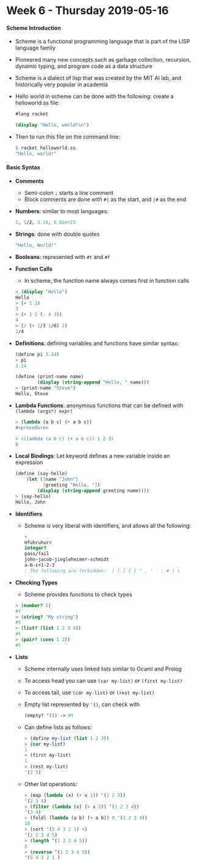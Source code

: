 # Week 6 - Thursday 2019-05-16

#### Scheme Introduction

* Scheme is a functional programming language that is part of the LISP language family
* Pioneered many new concepts such as garbage collection, recursion, dynamic typing, and
    program code as a data structure
* Scheme is a dialect of lisp that was created by the MIT AI lab, and historically very
    popular in academia
* Hello world in scheme can be done with the following: create a helloworld.ss file:

    ```scheme
    #lang racket

    (display "Hello, world!\n")
    ```
* Then to run this file on the command line:

    ```scheme
    $ racket helloworld.ss
    "Hello, world!"
    ```

#### Basic Syntax

* **Comments**
    * Semi-colon `;` starts a line comment
    * Block comments are done with `#|` as the start, and `|#` as the end
* **Numbers**: similar to most languages:

    ```scheme
    1, 1/2, 3.14, 6.02e+23
    ```
* **Strings**: done with double quotes

    ```scheme
    "Hello, World!"
    ```
* **Booleans**: represented with `#t` and `#f`
* **Function Calls**
    * In scheme, the function name always comes first in function calls

    ```scheme
    > (display "Hello")
    Hello
    > (+ 1 2)
    3
    > (+ 1 2 (- 4 3))
    4
    > (/ (+ 1/3 1/6) 2)
    1/4
    ```
* **Definitions**: defining variables and functions have similar syntax:

    ```scheme
    (define pi 3.14)
    > pi
    3.14

    (define (print-name name)
            (display (string-append "Hello, " name)))
    > (print-name "Steve")
    Hello, Steve
    ```
* **Lambda Functions**: anonymous functions that can be defined with `(lambda (args*) expr)`

    ```scheme
    > (lambda (a b c) (+ a b c))
    #<procedure>

    > ((lambda (a b c) (+ a b c)) 1 2 3)
    6
    ```
* **Local Bindings**: Let keyword defines a new variable inside an expression

    ```scheme
    (define (say-hello)
        (let ([name "John"]
              [greeting "Hello, "])
            (display (string-append greeting name))))
    > (say-hello)
    Hello, John
    ```
* **Identifiers**
    * Scheme is very liberal with identifiers, and allows all the following:

        ```scheme
        +
        Hfuhruhurr
        integer?
        pass/fail
        john-jacob-jingleheimer-schmidt
        a-b-c+1-2-3
        ; The following are forbidden:  ) [ ] { } " , ' ` ; # | \
        ```
* **Checking Types**
    * Scheme provides functions to check types

    ```scheme
    > (number? 5)
    #t
    > (string? "My string")
    #t
    > (list? (list 1 2 3 4))
    #t
    > (pair? (cons 1 2))
    #t
    ```
* **Lists**
    * Scheme internally uses linked lists similar to Ocaml and Prolog
    * To access head you can use `(car my-list)` or `(first my-list)`
    * To access tail, use `(cdr my-list)` or `(rest my-list)`
    * Empty list represented by `'()`, can check with

        ```scheme
        (empty? '()) -> #t
        ```
    * Can define lists as follows:

        ```scheme
        > (define my-list (list 1 2 3))
        > (car my-list)
        1
        > (first my-list)
        1
        > (rest my-list)
        '(2 3)
        ```
    * Other list operations:

        ```scheme
        > (map (lambda (x) (+ x 1)) '(1 2 3))
        '(2 3 4)
        > (filter (lambda (x) (> x 2)) '(1 2 3 4))
        '(3 4)
        > (foldl (lambda (a b) (+ a b)) 0 '(1 2 3 4))
        10
        > (sort '(5 4 3 2 1) <)
        '(1 2 3 4 5)
        > (length ‘(1 2 3 4 5))
        5
        > (reverse ‘(1 2 3 4 5))
        '(5 4 3 2 1 )
        ```
